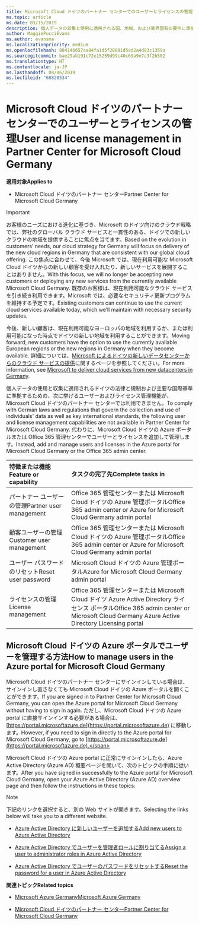 ```yaml
---
title: Microsoft Cloud ドイツのパートナー センターでのユーザーとライセンスの管理 | Microsoft Cloud ドイツのパートナー センター
ms.topic: article
ms.date: 03/15/2019
description: 個人データの収集と使用に適用される国、地域、および業界固有の要件に準拠するためのユーザー管理機能が、Microsoft Cloud ドイツのパートナー センターでは利用できません。 代わりに、Microsoft Cloud ドイツの Azure ポータルでユーザーを追加および管理します。
author: MaggiePucciEvans
ms.author: evansma
ms.localizationpriority: medium
ms.openlocfilehash: 884146657aa84fa1d5f28801d5ad2a4d83c1359a
ms.sourcegitcommit: bae29ab191c72e15259d99c40c69a9e7c3f2b502
ms.translationtype: HT
ms.contentlocale: ja-JP
ms.lasthandoff: 08/06/2019
ms.locfileid: "68820534"
---
```

# <a name="user-and-license-management-in-partner-center-for-microsoft-cloud-germany"></a><span data-ttu-id="c9e7c-104">Microsoft Cloud ドイツのパートナー センターでのユーザーとライセンスの管理</span><span class="sxs-lookup"><span data-stu-id="c9e7c-104">User and license management in Partner Center for Microsoft Cloud Germany</span></span>

<span data-ttu-id="c9e7c-105">**適用対象**</span><span class="sxs-lookup"><span data-stu-id="c9e7c-105">**Applies to**</span></span>

-  <span data-ttu-id="c9e7c-106">Microsoft Cloud ドイツのパートナー センター</span><span class="sxs-lookup"><span data-stu-id="c9e7c-106">Partner Center for Microsoft Cloud Germany</span></span>

> [!IMPORTANT]
> <span data-ttu-id="c9e7c-107">お客様のニーズにおける進化に基づき、Microsoft のドイツ向けのクラウド戦略では、弊社のグローバル クラウド サービスと一貫性のある、ドイツでの新しいクラウドの地域を提供することに焦点を当てます。</span><span class="sxs-lookup"><span data-stu-id="c9e7c-107">Based on the evolution in customers’ needs, our cloud strategy for Germany will focus on delivery of the new cloud regions in Germany that are consistent with our global cloud offering.</span></span> <span data-ttu-id="c9e7c-108">この焦点に合わせて、今後 Microsoft では、現在利用可能な Microsoft Cloud ドイツからの新しい顧客を受け入れたり、新しいサービスを展開することはありません。</span><span class="sxs-lookup"><span data-stu-id="c9e7c-108">With this focus, we will no longer be accepting new customers or deploying any new services from the currently available Microsoft Cloud Germany.</span></span> <span data-ttu-id="c9e7c-109">既存のお客様は、現在利用可能なクラウド サービスを引き続き利用できます。Microsoft では、必要なセキュリティ更新プログラムを維持する予定です。</span><span class="sxs-lookup"><span data-stu-id="c9e7c-109">Existing customers can continue to use the current cloud services available today, which we’ll maintain with necessary security updates.</span></span>
>  
> <span data-ttu-id="c9e7c-110">今後、新しい顧客は、現在利用可能なヨーロッパの地域を利用するか、または利用可能になった時点でドイツの新しい地域を利用することができます。</span><span class="sxs-lookup"><span data-stu-id="c9e7c-110">Moving forward, new customers have the option to use the currently available European regions or the new regions in Germany when they become available.</span></span> <span data-ttu-id="c9e7c-111">詳細については、[Microsoft によるドイツの新しいデータセンターからのクラウド サービスの提供](https://news.microsoft.com/europe/2018/08/31/microsoft-to-deliver-cloud-services-from-new-datacentres-in-germany-in-2019-to-meet-evolving-customer-needs/)に関するページを参照してください。</span><span class="sxs-lookup"><span data-stu-id="c9e7c-111">For more information, see [Microsoft to deliver cloud services from new datacenters in Germany](https://news.microsoft.com/europe/2018/08/31/microsoft-to-deliver-cloud-services-from-new-datacentres-in-germany-in-2019-to-meet-evolving-customer-needs/).</span></span>

<span data-ttu-id="c9e7c-112">個人データの使用と収集に適用されるドイツの法律と規制および主要な国際基準に準拠するための、次に挙げるユーザーおよびライセンス管理機能が、Microsoft Cloud ドイツのパートナー センターでは利用できません。</span><span class="sxs-lookup"><span data-stu-id="c9e7c-112">To comply with German laws and regulations that govern the collection and use of individuals' data as well as key international standards, the following user and license management capabilities are not available in Partner Center for Microsoft Cloud Germany.</span></span> <span data-ttu-id="c9e7c-113">代わりに、Microsoft Cloud ドイツの Azure ポータルまたは Office 365 管理センターでユーザーとライセンスを追加して管理します。</span><span class="sxs-lookup"><span data-stu-id="c9e7c-113">Instead, add and manage users and licenses in the Azure portal for Microsoft Cloud Germany or the Office 365 admin center.</span></span>

<span data-ttu-id="c9e7c-114">特徴または機能</span><span class="sxs-lookup"><span data-stu-id="c9e7c-114">Feature or capability</span></span> | <span data-ttu-id="c9e7c-115">タスクの完了先</span><span class="sxs-lookup"><span data-stu-id="c9e7c-115">Complete tasks in</span></span>
:--- | :---
<span data-ttu-id="c9e7c-116">パートナー ユーザーの管理</span><span class="sxs-lookup"><span data-stu-id="c9e7c-116">Partner user management</span></span> | <span data-ttu-id="c9e7c-117">Office 365 管理センターまたは Microsoft Cloud ドイツの Azure 管理ポータル</span><span class="sxs-lookup"><span data-stu-id="c9e7c-117">Office 365 admin center or Azure for Microsoft Cloud Germany admin portal</span></span>
<span data-ttu-id="c9e7c-118">顧客ユーザーの管理</span><span class="sxs-lookup"><span data-stu-id="c9e7c-118">Customer user management</span></span> | <span data-ttu-id="c9e7c-119">Office 365 管理センターまたは Microsoft Cloud ドイツの Azure 管理ポータル</span><span class="sxs-lookup"><span data-stu-id="c9e7c-119">Office 365 admin center or Azure for Microsoft Cloud Germany admin portal</span></span>
<span data-ttu-id="c9e7c-120">ユーザー パスワードのリセット</span><span class="sxs-lookup"><span data-stu-id="c9e7c-120">Reset user password</span></span> | <span data-ttu-id="c9e7c-121">Microsoft Cloud ドイツの Azure 管理ポータル</span><span class="sxs-lookup"><span data-stu-id="c9e7c-121">Azure for Microsoft Cloud Germany admin portal</span></span>
<span data-ttu-id="c9e7c-122">ライセンスの管理</span><span class="sxs-lookup"><span data-stu-id="c9e7c-122">License management</span></span> | <span data-ttu-id="c9e7c-123">Office 365 管理センターまたは Microsoft Cloud ドイツ Azure Active Directory ライセンス ポータル</span><span class="sxs-lookup"><span data-stu-id="c9e7c-123">Office 365 admin center or Microsoft Cloud Germany Azure Active Directory Licensing portal</span></span>

## <a name="how-to-manage-users-in-the-azure-portal-for-microsoft-cloud-germany"></a><span data-ttu-id="c9e7c-124">Microsoft Cloud ドイツの Azure ポータルでユーザーを管理する方法</span><span class="sxs-lookup"><span data-stu-id="c9e7c-124">How to manage users in the Azure portal for Microsoft Cloud Germany</span></span> 

<span data-ttu-id="c9e7c-125">Microsoft Cloud ドイツのパートナー センターにサインインしている場合は、サインインし直さなくても Microsoft Cloud ドイツの Azure ポータルを開くことができます。</span><span class="sxs-lookup"><span data-stu-id="c9e7c-125">If you are signed in to Partner Center for Microsoft Cloud Germany, you can open the Azure portal for Microsoft Cloud Germany without having to sign in again.</span></span> <span data-ttu-id="c9e7c-126">ただし、Microsoft Cloud ドイツの Azure portal に直接サインインする必要がある場合は、[https://portal.microsoftazure.de](https://portal.microsoftazure.de) に移動します。</span><span class="sxs-lookup"><span data-stu-id="c9e7c-126">However, if you need to sign in directly to the Azure portal for Microsoft Cloud Germany, go to [https://portal.microsoftazure.de](https://portal.microsoftazure.de).</span></span> 

<span data-ttu-id="c9e7c-127">Microsoft Cloud ドイツの Azure portal に正常にサインインしたら、Azure Active Directory (Azure AD) 概要ページを開いて、次のトピックの手順に従います。</span><span class="sxs-lookup"><span data-stu-id="c9e7c-127">After you have signed in successfully to the Azure portal for Microsoft Cloud Germany, open your Azure Active Directory (Azure AD) overview page and then follow the instructions in these topics:</span></span>

> [!NOTE]  
> <span data-ttu-id="c9e7c-128">下記のリンクを選択すると、別の Web サイトが開きます。</span><span class="sxs-lookup"><span data-stu-id="c9e7c-128">Selecting the links below will take you to a different website.</span></span> 

-  [<span data-ttu-id="c9e7c-129">Azure Active Directory に新しいユーザーを追加する</span><span class="sxs-lookup"><span data-stu-id="c9e7c-129">Add new users to Azure Active Directory</span></span>](https://docs.microsoft.com/azure/active-directory/active-directory-users-create-azure-portal)

-  [<span data-ttu-id="c9e7c-130">Azure Active Directory でユーザーを管理者ロールに割り当てる</span><span class="sxs-lookup"><span data-stu-id="c9e7c-130">Assign a user to administrator roles in Azure Active Directory</span></span>](https://docs.microsoft.com/azure/active-directory/active-directory-users-assign-role-azure-portal)

-  [<span data-ttu-id="c9e7c-131">Azure Active Directory でユーザーのパスワードをリセットする</span><span class="sxs-lookup"><span data-stu-id="c9e7c-131">Reset the password for a user in Azure Active Directory</span></span>](https://docs.microsoft.com/azure/active-directory/active-directory-users-reset-password-azure-portal)

<span data-ttu-id="c9e7c-132">**関連トピック**</span><span class="sxs-lookup"><span data-stu-id="c9e7c-132">**Related topics**</span></span>

-  [<span data-ttu-id="c9e7c-133">Microsoft Azure Germany</span><span class="sxs-lookup"><span data-stu-id="c9e7c-133">Microsoft Azure Germany</span></span>](https://azure.microsoft.com/global-infrastructure/germany/)

-  [<span data-ttu-id="c9e7c-134">Microsoft Cloud ドイツのパートナー センター</span><span class="sxs-lookup"><span data-stu-id="c9e7c-134">Partner Center for Microsoft Cloud Germany</span></span>](partner-center-for-microsoft-cloud-germany.md)


